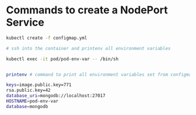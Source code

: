 # Commands to create a NodePort Service

```bash
kubectl create -f configmap.yml

# ssh into the container and printenv all environment variables

kubectl exec -it pod/pod-env-var -- /bin/sh

```

```bash

printenv # command to print all environment variables set from configmap

keys=image.public.key=771
rsa.public.key=42
database_uri=mongodb://localhost:27017
HOSTNAME=pod-env-var
database=mongodb
```